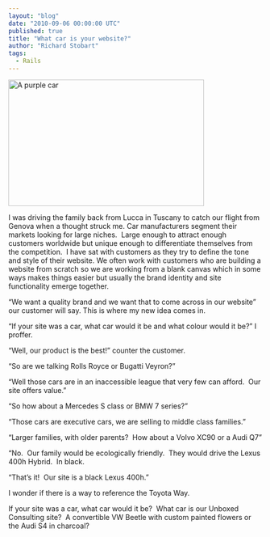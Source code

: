 ```yaml
---
layout: "blog"
date: "2010-09-06 00:00:00 UTC"
published: true
title: "What car is your website?"
author: "Richard Stobart"
tags:
  - Rails
---
```


<p><img alt="A purple car" width="388" height="250" src="/uploads/Image/iStock_000002901349XSmall.jpg" /></p>
<p>
<p>I was driving the family back from Lucca in Tuscany to catch our flight from Genova when a thought struck me. Car manufacturers segment their markets looking for large niches. &nbsp;Large enough to attract enough customers worldwide but unique enough to differentiate themselves from the competition. &nbsp;I have sat with customers as they try to define the tone and style of their website. We often work with customers who are building a website from scratch so we are working from a blank canvas which in some ways makes things easier but usually the brand identity and site functionality emerge together.&nbsp;</p>
<p>&ldquo;We want a quality brand and we want that to come across in our website&rdquo; our customer will say. This is where my new idea comes in.</p>
<p>&ldquo;If your site was a car, what car would it be and what colour would it be?&rdquo; I proffer.&nbsp;</p>
<p>&ldquo;Well, our product is the best!&rdquo; counter the customer.</p>
<p>&ldquo;So are we talking Rolls Royce or Bugatti Veyron?&rdquo;&nbsp;</p>
<p>&ldquo;Well those cars are in an inaccessible league that very few can afford. &nbsp;Our site offers value.&rdquo;</p>
<p>&ldquo;So how about a Mercedes S class or BMW 7 series?&rdquo;</p>
<p>&ldquo;Those cars are executive cars, we are selling to middle class families.&rdquo;</p>
<p>&ldquo;Larger families, with older parents? &nbsp;How about a Volvo XC90 or a Audi Q7&rdquo;</p>
<p>&ldquo;No. &nbsp;Our family would be ecologically friendly. &nbsp;They would drive the Lexus 400h Hybrid. &nbsp;In black.</p>
<p>&ldquo;That&rsquo;s it! &nbsp;Our site is a black Lexus 400h.&rdquo;</p>
<p>I wonder if there is a way to reference the Toyota Way.&nbsp;</p>
<p>If your site was a car, what car would it be? &nbsp;What car is our Unboxed Consulting site? &nbsp;A convertible VW Beetle with custom painted flowers or the Audi S4 in charcoal?</p>
</p>
